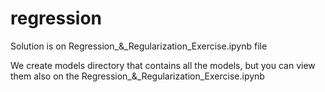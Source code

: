 # regression

Solution is on Regression_&_Regularization_Exercise.ipynb file

We create models directory that contains all the models, but you can view them also on the Regression_&_Regularization_Exercise.ipynb
